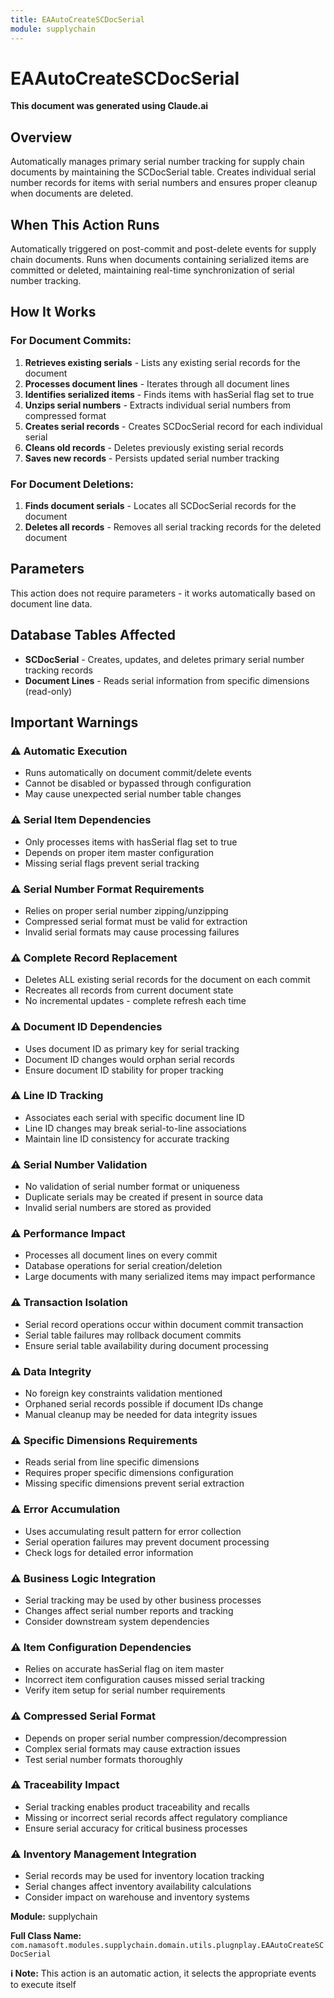 ```yaml
---
title: EAAutoCreateSCDocSerial
module: supplychain
---
```



<div class='entity-flows'>

# EAAutoCreateSCDocSerial

**This document was generated using Claude.ai**

## Overview

Automatically manages primary serial number tracking for supply chain documents by maintaining the SCDocSerial table. Creates individual serial number records for items with serial numbers and ensures proper cleanup when documents are deleted.

## When This Action Runs

Automatically triggered on post-commit and post-delete events for supply chain documents. Runs when documents containing serialized items are committed or deleted, maintaining real-time synchronization of serial number tracking.

## How It Works

### For Document Commits:
1. **Retrieves existing serials** - Lists any existing serial records for the document
2. **Processes document lines** - Iterates through all document lines
3. **Identifies serialized items** - Finds items with hasSerial flag set to true
4. **Unzips serial numbers** - Extracts individual serial numbers from compressed format
5. **Creates serial records** - Creates SCDocSerial record for each individual serial
6. **Cleans old records** - Deletes previously existing serial records
7. **Saves new records** - Persists updated serial number tracking

### For Document Deletions:
1. **Finds document serials** - Locates all SCDocSerial records for the document
2. **Deletes all records** - Removes all serial tracking records for the deleted document

## Parameters

This action does not require parameters - it works automatically based on document line data.

## Database Tables Affected

- **SCDocSerial** - Creates, updates, and deletes primary serial number tracking records
- **Document Lines** - Reads serial information from specific dimensions (read-only)

## Important Warnings

### ⚠️ Automatic Execution
- Runs automatically on document commit/delete events
- Cannot be disabled or bypassed through configuration
- May cause unexpected serial number table changes

### ⚠️ Serial Item Dependencies
- Only processes items with hasSerial flag set to true
- Depends on proper item master configuration
- Missing serial flags prevent serial tracking

### ⚠️ Serial Number Format Requirements
- Relies on proper serial number zipping/unzipping
- Compressed serial format must be valid for extraction
- Invalid serial formats may cause processing failures

### ⚠️ Complete Record Replacement
- Deletes ALL existing serial records for the document on each commit
- Recreates all records from current document state
- No incremental updates - complete refresh each time

### ⚠️ Document ID Dependencies
- Uses document ID as primary key for serial tracking
- Document ID changes would orphan serial records
- Ensure document ID stability for proper tracking

### ⚠️ Line ID Tracking
- Associates each serial with specific document line ID
- Line ID changes may break serial-to-line associations
- Maintain line ID consistency for accurate tracking

### ⚠️ Serial Number Validation
- No validation of serial number format or uniqueness
- Duplicate serials may be created if present in source data
- Invalid serial numbers are stored as provided

### ⚠️ Performance Impact
- Processes all document lines on every commit
- Database operations for serial creation/deletion
- Large documents with many serialized items may impact performance

### ⚠️ Transaction Isolation
- Serial record operations occur within document commit transaction
- Serial table failures may rollback document commits
- Ensure serial table availability during document processing

### ⚠️ Data Integrity
- No foreign key constraints validation mentioned
- Orphaned serial records possible if document IDs change
- Manual cleanup may be needed for data integrity issues

### ⚠️ Specific Dimensions Requirements
- Reads serial from line specific dimensions
- Requires proper specific dimensions configuration
- Missing specific dimensions prevent serial extraction

### ⚠️ Error Accumulation
- Uses accumulating result pattern for error collection
- Serial operation failures may prevent document processing
- Check logs for detailed error information

### ⚠️ Business Logic Integration
- Serial tracking may be used by other business processes
- Changes affect serial number reports and tracking
- Consider downstream system dependencies

### ⚠️ Item Configuration Dependencies
- Relies on accurate hasSerial flag on item master
- Incorrect item configuration causes missed serial tracking
- Verify item setup for serial number requirements

### ⚠️ Compressed Serial Format
- Depends on proper serial number compression/decompression
- Complex serial formats may cause extraction issues
- Test serial number formats thoroughly

### ⚠️ Traceability Impact
- Serial tracking enables product traceability and recalls
- Missing or incorrect serial records affect regulatory compliance
- Ensure serial accuracy for critical business processes

### ⚠️ Inventory Management Integration
- Serial records may be used for inventory location tracking
- Serial changes affect inventory availability calculations
- Consider impact on warehouse and inventory systems

**Module:** supplychain

**Full Class Name:** `com.namasoft.modules.supplychain.domain.utils.plugnplay.EAAutoCreateSCDocSerial`

**ℹ️ Note:** This action is an automatic action, it selects the appropriate events to execute itself


</div>

